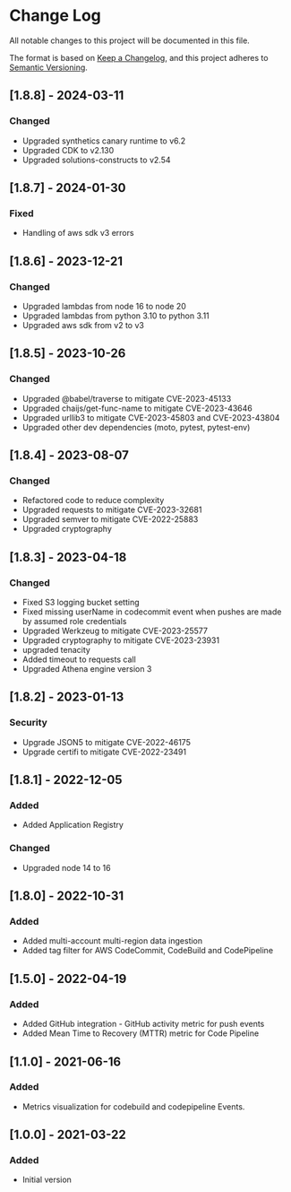 # Change Log

All notable changes to this project will be documented in this file.

The format is based on [Keep a Changelog](https://keepachangelog.com/en/1.0.0/),
and this project adheres to [Semantic Versioning](https://semver.org/spec/v2.0.0.html).

## [1.8.8] - 2024-03-11
### Changed
- Upgraded synthetics canary runtime to v6.2
- Upgraded CDK to v2.130
- Upgraded solutions-constructs to v2.54

## [1.8.7] - 2024-01-30
### Fixed

- Handling of aws sdk v3 errors

## [1.8.6] - 2023-12-21

### Changed

- Upgraded lambdas from node 16 to node 20
- Upgraded lambdas from python 3.10 to python 3.11
- Upgraded aws sdk from v2 to v3

## [1.8.5] - 2023-10-26

### Changed

- Upgraded @babel/traverse to mitigate CVE-2023-45133
- Upgraded chaijs/get-func-name to mitigate CVE-2023-43646
- Upgraded urllib3 to mitigate CVE-2023-45803 and CVE-2023-43804
- Upgraded other dev dependencies (moto, pytest, pytest-env)

## [1.8.4] - 2023-08-07

### Changed

- Refactored code to reduce complexity
- Upgraded requests to mitigate CVE-2023-32681
- Upgraded semver to mitigate  CVE-2022-25883
- Upgraded cryptography

## [1.8.3] - 2023-04-18

### Changed

- Fixed S3 logging bucket setting
- Fixed missing userName in codecommit event when pushes are made by assumed role credentials
- Upgraded Werkzeug to mitigate CVE-2023-25577
- Upgraded cryptography to mitigate CVE-2023-23931
- upgraded tenacity
- Added timeout to requests call
- Upgraded Athena engine version 3

## [1.8.2] - 2023-01-13

### Security

- Upgrade JSON5 to mitigate CVE-2022-46175
- Upgrade certifi to mitigate CVE-2022-23491

## [1.8.1] - 2022-12-05

### Added

- Added Application Registry

### Changed

- Upgraded node 14 to 16

## [1.8.0] - 2022-10-31

### Added

- Added multi-account multi-region data ingestion
- Added tag filter for AWS CodeCommit, CodeBuild and CodePipeline

## [1.5.0] - 2022-04-19

### Added

- Added GitHub integration - GitHub activity metric for push events
- Added Mean Time to Recovery (MTTR) metric for Code Pipeline

## [1.1.0] - 2021-06-16

### Added

- Metrics visualization for codebuild and codepipeline Events.

## [1.0.0] - 2021-03-22

### Added

- Initial version
